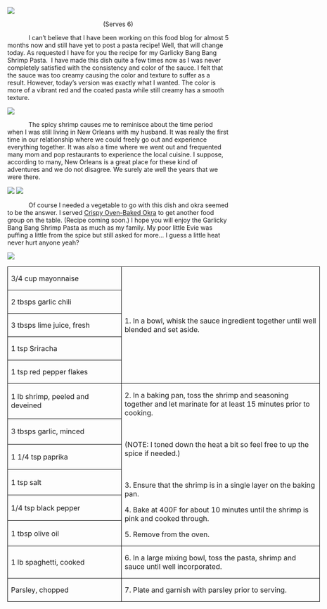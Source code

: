 ![](images/2015/11/20151114-DSC_4872.jpg)
<p align=center style='text-align:center'><span>(Serves 6)</span></p>

<p style='text-indent:.5in'><span>I
can’t believe that I have been working on this food blog for almost 5 months
now and still have yet to post a pasta recipe! Well, that will change today. As
requested I have for you the recipe for my Garlicky Bang Bang Shrimp Pasta. &nbsp;I
have made this dish quite a few times now as I was never completely satisfied with
the consistency and color of the sauce. I felt that the sauce was too creamy
causing the color and texture to suffer as a result. However, today’s version
was exactly what I wanted. The color is more of a vibrant red and the coated
pasta while still creamy has a smooth texture.</span></p>

![](images/2015/11/20151114-DSC_4841.jpg)
<p style='text-indent:.5in'><span>The
spicy shrimp causes me to reminisce about the time period when I was still
living in New Orleans with my husband. It was really the first time in our
relationship where we could freely go out and experience everything together.
It was also a time where we went out and frequented many mom and pop
restaurants to experience the local cuisine. I suppose, according to many, New
Orleans is a great place for these kind of adventures and we do not disagree.
We surely ate well the years that we were there. </span></p>

![](images/2015/11/20151114-DSC_4848.jpg)
![](images/2015/11/20151114-DSC_4869.jpg)

<p style='text-indent:.5in'><span>Of
course I needed a vegetable to go with this dish and okra seemed to be the
answer. I served <u>Crispy Oven-Baked Okra</u> to get another food group on the
table. (Recipe coming soon.) I hope you will enjoy the Garlicky Bang Bang
Shrimp Pasta as much as my family. My poor little Evie was puffing a little
from the spice but still asked for more... I guess a little heat never hurt
anyone yeah? </span></p>

![](images/2015/11/20151114-DSC_4839.jpg)

<table class=MsoTableGrid border=1 cellspacing=0 cellpadding=0 width=533
 style='width:533.05pt;border-collapse:collapse;border:none'>
 <tr style='height:21.15pt'>
  <td width=190 style='width:189.9pt;border:solid windowtext 1.0pt;padding:
  0in 5.4pt 0in 5.4pt;height:21.15pt'>
  <p><span>3/4 cup mayonnaise</span></p>
  </td>
  <td width=343 rowspan=5 style='width:343.15pt;border:solid windowtext 1.0pt;
  border-left:none;padding:0in 5.4pt 0in 5.4pt;height:21.15pt'>
  <p><span>1. In a bowl, whisk the
  sauce ingredient together until well blended and set aside.</span></p>
  </td>
 </tr>
 <tr style='height:20.85pt'>
  <td width=190 style='width:189.9pt;border:solid windowtext 1.0pt;border-top:
  none;padding:0in 5.4pt 0in 5.4pt;height:20.85pt'>
  <p><span>2 tbsps garlic chili</span></p>
  </td>
 </tr>
 <tr style='height:20.85pt'>
  <td width=190 style='width:189.9pt;border:solid windowtext 1.0pt;border-top:
  none;padding:0in 5.4pt 0in 5.4pt;height:20.85pt'>
  <p><span>3 tbsps lime juice, fresh</span></p>
  </td>
 </tr>
 <tr style='height:20.85pt'>
  <td width=190 style='width:189.9pt;border:solid windowtext 1.0pt;border-top:
  none;padding:0in 5.4pt 0in 5.4pt;height:20.85pt'>
  <p><span>1 tsp Sriracha</span></p>
  </td>
 </tr>
 <tr style='height:20.85pt'>
  <td width=190 style='width:189.9pt;border:solid windowtext 1.0pt;border-top:
  none;padding:0in 5.4pt 0in 5.4pt;height:20.85pt'>
  <p><span>1 tsp red pepper flakes</span></p>
  </td>
 </tr>
 <tr style='height:20.85pt'>
  <td width=190 style='width:189.9pt;border:solid windowtext 1.0pt;border-top:
  none;padding:0in 5.4pt 0in 5.4pt;height:20.85pt'>
  <p><span>1 lb shrimp, peeled and
  deveined</span></p>
  </td>
  <td width=343 rowspan=6 style='width:343.15pt;border-top:none;border-left:
  none;border-bottom:solid windowtext 1.0pt;border-right:solid windowtext 1.0pt;
  padding:0in 5.4pt 0in 5.4pt;height:20.85pt'>
  <p><span>2. In a baking pan, toss
  the shrimp and seasoning together and let marinate for at least 15 minutes
  prior to cooking.</span></p>
  <p><span>&nbsp;</span></p>
  <p><span>(NOTE: I toned down the
  heat a bit so feel free to up the spice if needed.)</span></p>
  <p><span>&nbsp;</span></p>
  <p><span>3. Ensure that the shrimp
  is in a single layer on the baking pan.</span></p>
  <p><span>4. Bake at 400F for about
  10 minutes until the shrimp is pink and cooked through.</span></p>
  <p><span>5. Remove from the oven.</span></p>
  </td>
 </tr>
 <tr style='height:20.85pt'>
  <td width=190 style='width:189.9pt;border:solid windowtext 1.0pt;border-top:
  none;padding:0in 5.4pt 0in 5.4pt;height:20.85pt'>
  <p><span>3 tbsps garlic, minced</span></p>
  </td>
 </tr>
 <tr style='height:20.85pt'>
  <td width=190 style='width:189.9pt;border:solid windowtext 1.0pt;border-top:
  none;padding:0in 5.4pt 0in 5.4pt;height:20.85pt'>
  <p><span>1 1/4 tsp paprika</span></p>
  </td>
 </tr>
 <tr style='height:20.85pt'>
  <td width=190 style='width:189.9pt;border:solid windowtext 1.0pt;border-top:
  none;padding:0in 5.4pt 0in 5.4pt;height:20.85pt'>
  <p><span>1 tsp salt</span></p>
  </td>
 </tr>
 <tr style='height:20.85pt'>
  <td width=190 style='width:189.9pt;border:solid windowtext 1.0pt;border-top:
  none;padding:0in 5.4pt 0in 5.4pt;height:20.85pt'>
  <p><span>1/4 tsp black pepper</span></p>
  </td>
 </tr>
 <tr style='height:20.85pt'>
  <td width=190 style='width:189.9pt;border:solid windowtext 1.0pt;border-top:
  none;padding:0in 5.4pt 0in 5.4pt;height:20.85pt'>
  <p><span>1 tbsp olive oil</span></p>
  </td>
 </tr>
 <tr style='height:20.85pt'>
  <td width=190 style='width:189.9pt;border:solid windowtext 1.0pt;border-top:
  none;padding:0in 5.4pt 0in 5.4pt;height:20.85pt'>
  <p><span>1 lb spaghetti, cooked</span></p>
  </td>
  <td width=343 style='width:343.15pt;border-top:none;border-left:none;
  border-bottom:solid windowtext 1.0pt;border-right:solid windowtext 1.0pt;
  padding:0in 5.4pt 0in 5.4pt;height:20.85pt'>
  <p><span>6. In a large mixing bowl,
  toss the pasta, shrimp and sauce until well incorporated.</span></p>
  </td>
 </tr>
 <tr style='height:20.85pt'>
  <td width=190 style='width:189.9pt;border:solid windowtext 1.0pt;border-top:
  none;padding:0in 5.4pt 0in 5.4pt;height:20.85pt'>
  <p><span>Parsley, chopped</span></p>
  </td>
  <td width=343 style='width:343.15pt;border-top:none;border-left:none;
  border-bottom:solid windowtext 1.0pt;border-right:solid windowtext 1.0pt;
  padding:0in 5.4pt 0in 5.4pt;height:20.85pt'>
  <p><span>7. Plate and garnish with
  parsley prior to serving.</span></p>
  </td>
 </tr>
</table>
